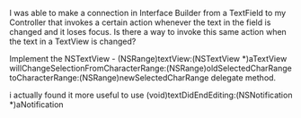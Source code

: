 I was able to make a connection in Interface Builder from a TextField to my Controller that invokes a certain action whenever the text in the field is changed and it loses focus.  Is there a way to invoke this same action when the text in a TextView is changed?

Implement the NSTextView     - (NSRange)textView:(NSTextView *)aTextView willChangeSelectionFromCharacterRange:(NSRange)oldSelectedCharRange toCharacterRange:(NSRange)newSelectedCharRange delegate method.

i actually found it more useful to use     (void)textDidEndEditing:(NSNotification *)aNotification
